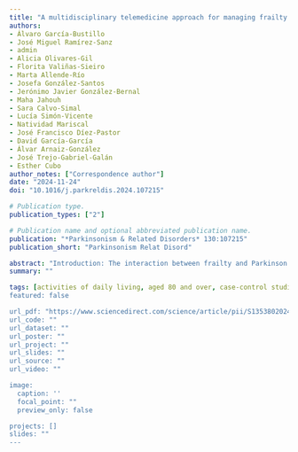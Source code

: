 ```yaml
---
title: "A multidisciplinary telemedicine approach for managing frailty in Parkinson’s disease. A longitudinal, case-control study"
authors:
- Álvaro García-Bustillo
- José Miguel Ramírez-Sanz
- admin
- Alicia Olivares-Gil
- Florita Valiñas-Sieiro
- Marta Allende-Río
- Josefa González-Santos
- Jerónimo Javier González-Bernal
- Maha Jahouh
- Sara Calvo-Simal
- Lucía Simón-Vicente
- Natividad Mariscal
- José Francisco Díez-Pastor
- David García-García
- Álvar Arnaiz-González
- José Trejo-Gabriel-Galán
- Esther Cubo
author_notes: ["Correspondence author"]
date: "2024-11-24"
doi: "10.1016/j.parkreldis.2024.107215"

# Publication type.
publication_types: ["2"]

# Publication name and optional abbreviated publication name.
publication: "*Parkinsonism & Related Disorders* 130:107215"
publication_short: "Parkinsonism Relat Disord"

abstract: "Introduction: The interaction between frailty and Parkinson's disease (PD) is still unknown. This study aimed to study the effectiveness of a multidisciplinary telemedicine program in reducing frailty in Parkinson's disease. Methods: Longitudinal, randomized, case-control study. All participants in the office were evaluated at baseline, four, and eight months (V0, V1, and V2). Patients included in the telemedicine program received additional multidisciplinary care with nurse, neurologist, and occupational therapist interventions from V0 to V1. PD motor, non-motor symptoms, frailty and health-related quality of life (HR-QoL) were assessed using recommended PD rating scales. Results: Fifty patients were included, 25 patients in the telemedicine group, and 25 patients in the control group. Frailty was highly correlated with performance in activities of daily living, and freezing of gait, balance, gait speed, and motor impairment, moderately correlated with hand grip strength, number of daily steps, and HR-QoL, and slightly correlated with age and level of physical fatigue. Frailty was reduced in the telemedicine group, compared to the control group, from V0 to V1 (p = .0001) and from V0 to V2 (p = .007). In addition, gait freezing, balance, gait speed, fatigue, non-motor symptoms, and HR-QoL were also improved in the telemedicine group (p values < .05). Conclusion: By leveraging multidisciplinary telemedicine interventions in addition to in-office visits, healthcare providers can deliver patient-centric care, improving frailty, non-motor symptoms, gait impairment, and quality of life in Parkinson's disease. These hybrid interventions could solve current barriers to health systems with limited capacity."
summary: ""

tags: [activities of daily living, aged 80 and over, case-control studies, longitudinal studies, middle aged, Parkinson's disease, patient care team, quality of life, telemedicine]
featured: false

url_pdf: "https://www.sciencedirect.com/science/article/pii/S1353802024012276/pdfft?md5=4e4adc56fc910f49cfb91ed00efe6937&pid=1-s2.0-S1353802024012276-main.pdf"
url_code: ""
url_dataset: ""
url_poster: ""
url_project: ""
url_slides: ""
url_source: ""
url_video: ""

image:
  caption: ''
  focal_point: ""
  preview_only: false

projects: []
slides: ""
---
```

